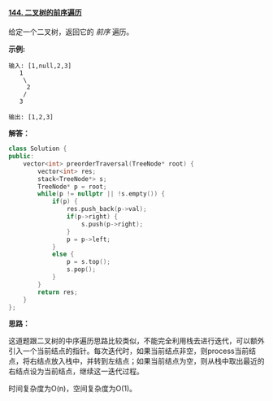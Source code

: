 #### [144. 二叉树的前序遍历](https://leetcode-cn.com/problems/binary-tree-preorder-traversal/)

给定一个二叉树，返回它的 *前序* 遍历。

 **示例:**

```
输入: [1,null,2,3]  
   1
    \
     2
    /
   3 

输出: [1,2,3]
```



**解答：**

```cpp
class Solution {
public:
    vector<int> preorderTraversal(TreeNode* root) {
        vector<int> res;
        stack<TreeNode*> s;
        TreeNode* p = root;
        while(p != nullptr || !s.empty()) {
            if(p) {
                res.push_back(p->val);
                if(p->right) {
                    s.push(p->right);
                }
                p = p->left;
            }
            else {
                p = s.top();
                s.pop();
            }
        }
        return res;
    }
};
```



**思路：**

这道题跟二叉树的中序遍历思路比较类似，不能完全利用栈去进行迭代，可以额外引入一个当前结点的指针。每次迭代时，如果当前结点非空，则process当前结点，将右结点放入栈中，并转到左结点；如果当前结点为空，则从栈中取出最近的右结点设为当前结点，继续这一迭代过程。

时间复杂度为O(n)，空间复杂度为O(1)。